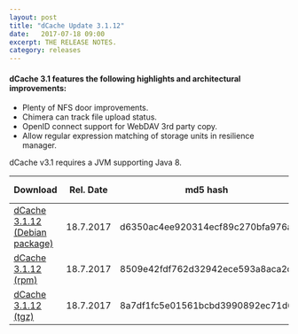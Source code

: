 ```yaml
---
layout: post
title: "dCache Update 3.1.12"
date:   2017-07-18 09:00
excerpt: THE RELEASE NOTES.
category: releases
---
```

#### dCache 3.1 features the following highlights and architectural improvements:

- Plenty of NFS door improvements.
- Chimera can track file upload status.
- OpenID connect support for WebDAV 3rd party copy.
- Allow regular expression matching of storage units in resilience manager.

dCache v3.1 requires a JVM supporting Java 8.

| Download                       | Rel. Date | md5 hash                         | Release Notes |
|--------------------------------|-----------|----------------------------------|---------------|
| [dCache 3.1.12 (Debian package)](https://www.dcache.org/downloads/1.9/repo/3.1/dcache_3.1.12-1_all.deb) | 18.7.2017 | d6350ac4ee920314ecf89c270bfa976a | 3.1.12        |
| [dCache 3.1.12 (rpm)](https://www.dcache.org/downloads/1.9/repo/3.1/dcache-3.1.12-1.noarch.rpm)            | 18.7.2017 | 8509e42fdf762d32942ece593a8aca2d | 3.1.12        |
| [dCache 3.1.12 (tgz)](https://www.dcache.org/downloads/1.9/repo/3.1/dcache-3.1.12.tar.gz)            | 18.7.2017 | 8a7df1fc5e01561bcbd3990892ec71d6 | 3.1.12        |

